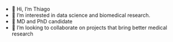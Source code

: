 - 👋 Hi, I’m Thiago
- 👀 I’m interested in data science and biomedical research.
- 🌱 MD and PhD candidate
- 💞️ I’m looking to collaborate on projects that bring better medical research

<!---
csthiago/csthiago is a ✨ special ✨ repository because its `README.md` (this file) appears on your GitHub profile.
You can click the Preview link to take a look at your changes.
--->
